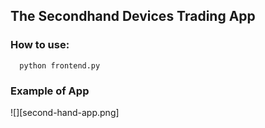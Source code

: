 ## The Secondhand Devices Trading App


### How to use:
```
  python frontend.py
```

### Example of App
![][second-hand-app.png]
